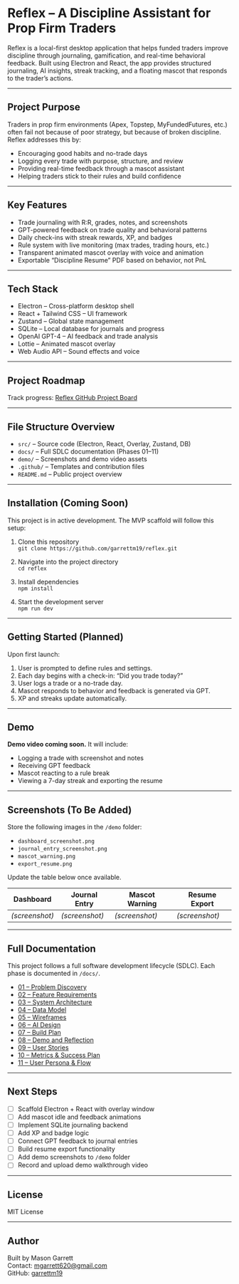 # Reflex – A Discipline Assistant for Prop Firm Traders

Reflex is a local-first desktop application that helps funded traders improve discipline through journaling, gamification, and real-time behavioral feedback. Built using Electron and React, the app provides structured journaling, AI insights, streak tracking, and a floating mascot that responds to the trader’s actions.

---

## Project Purpose

Traders in prop firm environments (Apex, Topstep, MyFundedFutures, etc.) often fail not because of poor strategy, but because of broken discipline. Reflex addresses this by:

- Encouraging good habits and no-trade days
- Logging every trade with purpose, structure, and review
- Providing real-time feedback through a mascot assistant
- Helping traders stick to their rules and build confidence

---

## Key Features

- Trade journaling with R:R, grades, notes, and screenshots
- GPT-powered feedback on trade quality and behavioral patterns
- Daily check-ins with streak rewards, XP, and badges
- Rule system with live monitoring (max trades, trading hours, etc.)
- Transparent animated mascot overlay with voice and animation
- Exportable “Discipline Resume” PDF based on behavior, not PnL

---

## Tech Stack

- Electron – Cross-platform desktop shell
- React + Tailwind CSS – UI framework
- Zustand – Global state management
- SQLite – Local database for journals and progress
- OpenAI GPT-4 – AI feedback and trade analysis
- Lottie – Animated mascot overlay
- Web Audio API – Sound effects and voice

---

## Project Roadmap

Track progress: [Reflex GitHub Project Board](https://github.com/garrettm19/reflex/projects)

---

## File Structure Overview

- `src/` – Source code (Electron, React, Overlay, Zustand, DB)
- `docs/` – Full SDLC documentation (Phases 01–11)
- `demo/` – Screenshots and demo video assets
- `.github/` – Templates and contribution files
- `README.md` – Public project overview

---

## Installation (Coming Soon)

This project is in active development. The MVP scaffold will follow this setup:

1. Clone this repository  
   `git clone https://github.com/garrettm19/reflex.git`

2. Navigate into the project directory  
   `cd reflex`

3. Install dependencies  
   `npm install`

4. Start the development server  
   `npm run dev`

---

## Getting Started (Planned)

Upon first launch:
1. User is prompted to define rules and settings.
2. Each day begins with a check-in: “Did you trade today?”
3. User logs a trade or a no-trade day.
4. Mascot responds to behavior and feedback is generated via GPT.
5. XP and streaks update automatically.

---

## Demo

**Demo video coming soon.** It will include:

- Logging a trade with screenshot and notes
- Receiving GPT feedback
- Mascot reacting to a rule break
- Viewing a 7-day streak and exporting the resume

---

## Screenshots (To Be Added)

Store the following images in the `/demo` folder:

- `dashboard_screenshot.png`
- `journal_entry_screenshot.png`
- `mascot_warning.png`
- `export_resume.png`

Update the table below once available.

| Dashboard | Journal Entry | Mascot Warning | Resume Export |
|-----------|----------------|----------------|----------------|
| *(screenshot)* | *(screenshot)* | *(screenshot)* | *(screenshot)* |

---

## Full Documentation

This project follows a full software development lifecycle (SDLC). Each phase is documented in `/docs/`.

- [01 – Problem Discovery](docs/01_discovery_and_problem.md)
- [02 – Feature Requirements](docs/02_feature_requirements.md)
- [03 – System Architecture](docs/03_system_architecture.md)
- [04 – Data Model](docs/04_data_model.md)
- [05 – Wireframes](docs/05_ui_wireframes.md)
- [06 – AI Design](docs/06_ai_design.md)
- [07 – Build Plan](docs/07_build_plan.md)
- [08 – Demo and Reflection](docs/08_demo_and_reflection.md)
- [09 – User Stories](docs/09_user_stories.md)
- [10 – Metrics & Success Plan](docs/10_metrics_and_success.md)
- [11 – User Persona & Flow](docs/11_user_persona_and_flow.md)

---

## Next Steps

- [ ] Scaffold Electron + React with overlay window
- [ ] Add mascot idle and feedback animations
- [ ] Implement SQLite journaling backend
- [ ] Add XP and badge logic
- [ ] Connect GPT feedback to journal entries
- [ ] Build resume export functionality
- [ ] Add demo screenshots to `/demo` folder
- [ ] Record and upload demo walkthrough video

---

## License

MIT License

---

## Author

Built by Mason Garrett  
Contact: mgarrett620@gmail.com  
GitHub: [garrettm19](https://github.com/garrettm19)
